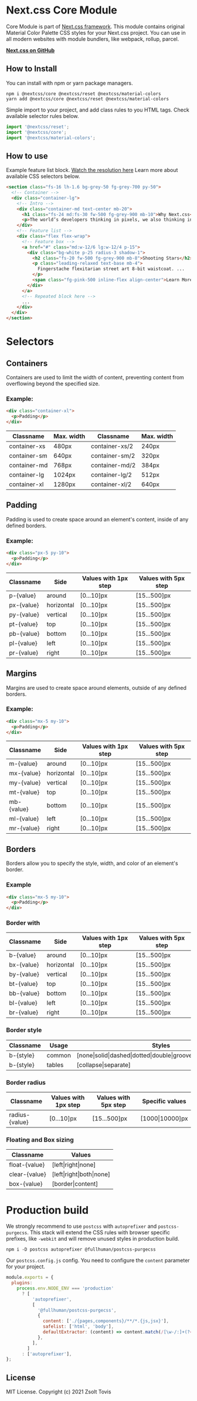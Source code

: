 # Next.css Core Module

Core Module is part of [Next.css framework](https://github.com/nextcss). This module contains
original Material Color Palette CSS styles for your Next.css project. You can use in all modern
websites with module bundlers, like webpack, rollup, parcel.

**[Next.css on GitHub](https://github.com/nextcss)**

## How to Install

You can install with npm or yarn package managers.

```shell
npm i @nextcss/core @nextcss/reset @nextcss/material-colors
yarn add @nextcss/core @nextcss/reset @nextcss/material-colors
```

Simple import to your project, and add class rules to you HTML tags. Check available selector rules
below.

```javascript
import '@nextcss/reset';
import '@nextcss/core';
import '@nextcss/material-colors';
```

## How to use

Example feature list block. [Watch the resolution here](https://7q75l.csb.app/) Learn more about
available CSS selectors below.

```html
<section class="fs-16 lh-1.6 bg-grey-50 fg-grey-700 py-50">
  <!-- Container -->
  <div class="container-lg">
    <!-- Intro -->
    <div class="container-md text-center mb-20">
      <h1 class="fs-24 md:fs-30 fw-500 fg-grey-900 mb-10">Why Next.css</h1>
      <p>The world’s developers thinking in pixels, we also thinking in pixels.</p>
    </div>
    <!-- Feature list -->
    <div class="flex flex-wrap">
      <!-- Feature box -->
      <a href="#" class="md:w-12/6 lg:w-12/4 p-15">
        <div class="bg-white p-25 radius-3 shadow-1">
          <h2 class="fs-20 fw-500 fg-grey-900 mb-8">Shooting Stars</h2>
          <p class="leading-relaxed text-base mb-4">
            Fingerstache flexitarian street art 8-bit waistcoat. ...
          </p>
          <span class="fg-pink-500 inline-flex align-center">Learn More →</span>
        </div>
      </a>
      <!-- Repeated block here -->
      ...
    </div>
  </div>
</section>
```

# Selectors

## Containers

Containers are used to limit the width of content, preventing content from overflowing beyond the
specified size.

### Example:

```html
<div class="container-xl">
  <p>Padding</p>
</div>
```

| Classname    | Max. width | Classname      | Max. width |
| ------------ | ---------- | -------------- | ---------- |
| container-xs | 480px      | container-xs/2 | 240px      |
| container-sm | 640px      | container-sm/2 | 320px      |
| container-md | 768px      | container-md/2 | 384px      |
| container-lg | 1024px     | container-lg/2 | 512px      |
| container-xl | 1280px     | container-xl/2 | 640px      |

## Padding

Padding is used to create space around an element's content, inside of any defined borders.

### Example:

```html
<div class="px-5 py-10">
  <p>Padding</p>
</div>
```

| Classname  | Side       | Values with 1px step | Values with 5px step |
| ---------- | ---------- | -------------------- | -------------------- |
| p-{value}  | around     | [0...10]px           | [15...500]px         |
| px-{value} | horizontal | [0...10]px           | [15...500]px         |
| py-{value} | vertical   | [0...10]px           | [15...500]px         |
| pt-{value} | top        | [0...10]px           | [15...500]px         |
| pb-{value} | bottom     | [0...10]px           | [15...500]px         |
| pl-{value} | left       | [0...10]px           | [15...500]px         |
| pr-{value} | right      | [0...10]px           | [15...500]px         |

## Margins

Margins are used to create space around elements, outside of any defined borders.

### Example:

```html
<div class="mx-5 my-10">
  <p>Padding</p>
</div>
```

| Classname  | Side       | Values with 1px step | Values with 5px step |
| ---------- | ---------- | -------------------- | -------------------- |
| m-{value}  | around     | [0...10]px           | [15...500]px         |
| mx-{value} | horizontal | [0...10]px           | [15...500]px         |
| my-{value} | vertical   | [0...10]px           | [15...500]px         |
| mt-{value} | top        | [0...10]px           | [15...500]px         |
| mb-{value} | bottom     | [0...10]px           | [15...500]px         |
| ml-{value} | left       | [0...10]px           | [15...500]px         |
| mr-{value} | right      | [0...10]px           | [15...500]px         |

## Borders

Borders allow you to specify the style, width, and color of an element's border.

### Example

```html
<div class="mx-5 my-10">
  <p>Padding</p>
</div>
```

### Border with

| Classname  | Side       | Values with 1px step | Values with 5px step |
| ---------- | ---------- | -------------------- | -------------------- |
| b-{value}  | around     | [0...10]px           | [15...500]px         |
| bx-{value} | horizontal | [0...10]px           | [15...500]px         |
| by-{value} | vertical   | [0...10]px           | [15...500]px         |
| bt-{value} | top        | [0...10]px           | [15...500]px         |
| bb-{value} | bottom     | [0...10]px           | [15...500]px         |
| bl-{value} | left       | [0...10]px           | [15...500]px         |
| br-{value} | right      | [0...10]px           | [15...500]px         |

### Border style

| Classname | Usage  | Styles                                                              |
| --------- | ------ | ------------------------------------------------------------------- |
| b-{style} | common | [none\|solid\|dashed\|dotted\|double\|groove\|inset\|outset\|ridge] |
| b-{style} | tables | [collapse\|separate]                                                |

### Border radius

| Classname      | Values with 1px step | Values with 5px step | Specific values |
| -------------- | -------------------- | -------------------- | --------------- |
| radius-{value} | [0...10]px           | [15...500]px         | [1000\|10000]px |

### Floating and Box sizing

| Classname     | Values                    |
| ------------- | ------------------------- |
| float-{value} | [left\|right\|none]       |
| clear-{value} | [left\|right\|both\|none] |
| box-{value}   | [border\|content]         |

# Production build

We strongly recommend to use `postcss` with `autoprefixer` and `postcss-purgecss`. This stack will
extend the CSS rules with browser specific prefixes, like `-webkit` and will remove unused styles in
production build.

```shell
npm i -D postcss autoprefixer @fullhuman/postcss-purgecss
```

Our `postcss.config.js` config. You need to configure the `content` parameter for your project.

```js
module.exports = {
  plugins:
    process.env.NODE_ENV === 'production'
      ? [
          'autoprefixer',
          [
            '@fullhuman/postcss-purgecss',
            {
              content: ['./{pages,components}/**/*.{js,jsx}'],
              safelist: ['html', 'body'],
              defaultExtractor: (content) => content.match(/[\w-/:]+(?<!:)/g) || [],
            },
          ],
        ]
      : ['autoprefixer'],
};
```

## License

MIT License. Copyright (c) 2021 Zsolt Tovis
